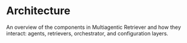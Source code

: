 # Architecture

An overview of the components in Multiagentic Retriever and how they interact: agents, retrievers, orchestrator, and configuration layers.

